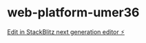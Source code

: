 # web-platform-umer36

[Edit in StackBlitz next generation editor ⚡️](https://stackblitz.com/~/github.com/pjisiddhantsingh/web-platform-umer36)